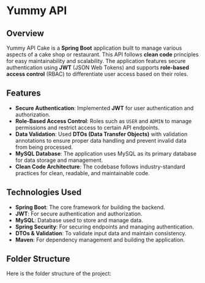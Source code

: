 # Yummy API 

## Overview
Yummy API Cake is a **Spring Boot** application built to manage various aspects of a cake shop or restaurant. This API follows **clean code** principles for easy maintainability and scalability. The application features secure authentication using **JWT** (JSON Web Tokens) and supports **role-based access control** (RBAC) to differentiate user access based on their roles.

## Features
- **Secure Authentication**: Implemented **JWT** for user authentication and authorization.
- **Role-Based Access Control**: Roles such as `USER` and `ADMIN` to manage permissions and restrict access to certain API endpoints.
- **Data Validation**: Used **DTOs (Data Transfer Objects)** with validation annotations to ensure proper data handling and prevent invalid data from being processed.
- **MySQL Database**: The application uses MySQL as its primary database for data storage and management.
- **Clean Code Architecture**: The codebase follows industry-standard practices for clean, readable, and maintainable code.

## Technologies Used
- **Spring Boot**: The core framework for building the backend.
- **JWT**: For secure authentication and authorization.
- **MySQL**: Database used to store and manage data.
- **Spring Security**: For securing endpoints and managing authentication.
- **DTOs & Validation**: To validate input data and maintain consistency.
- **Maven**: For dependency management and building the application.

## Folder Structure

Here is the folder structure of the project:

